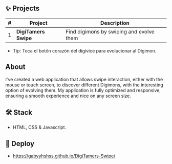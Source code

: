 ## ✨ Projects
|#|  Project   | Description |
|-| ---------- | ------------|
|1| **DigiTamers Swipe**    | Find digimons by swiping and evolve them |

- Tip: Toca el botón corazón del digivice para evolucionar al Digimon.
## About
I've created a web application that allows swipe interaction, either with the mouse or touch screen, to discover different Digimons, with the interesting option of evolving them. My application is fully optimized and responsive, ensuring a smooth experience and nice on any screen size. 
## 🛠️ Stack
- HTML, CSS & Javascript.
## 🚀 Deploy
- https://gabyyhshss.github.io/DigiTamers-Swipe/
